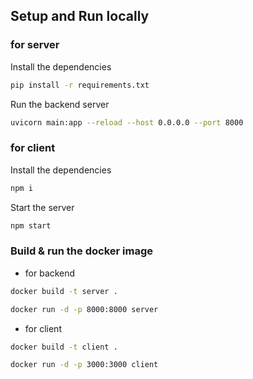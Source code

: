 ## Setup and Run locally

### for server

Install the dependencies

```bash
pip install -r requirements.txt
```

Run the backend server

```bash
uvicorn main:app --reload --host 0.0.0.0 --port 8000
```

### for client

Install the dependencies

```bash
npm i
```

Start the server

```bash
npm start
```

### Build & run the docker image

- for backend

```bash
docker build -t server .
```

```bash
docker run -d -p 8000:8000 server
```

- for client

```bash
docker build -t client .
```

```bash
docker run -d -p 3000:3000 client
```
